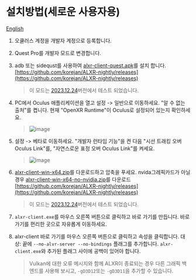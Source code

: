 # 설치방법(세로운 사용자용)
[English](/HowToInstallALXR.md) 
1. 오큘러스 계정을 개발자 계정으로 등록합니다.

2. Quest Pro를 개발자 모드로 변경합니다.

3. adb 또는 sidequst를 사용하여 [alxr-client-quest.apk](https://github.com/korejan/ALXR-nightly/releases/latest/download/alxr-client-quest.apk)를 설치 합니다.[https://github.com/korejan/ALXR-nightly/releases](https://github.com/korejan/ALXR-nightly/releases)
    >이 모드는 [2023.12.24](https://github.com/korejan/ALXR-nightly/releases/tag/v0.21.0%2Bnightly.2023.12.24)버전에서 테스트 되었습니다.

4. PC에서 Oculus 애플리케이션을 열고 설정 -> 일반으로 이동하세요. "알 수 없는 출처"를 켭니다. 현재 "OpenXR Runtime"이 Oculus로 설정되어 있는지 확인하세요.
    > ![image](https://github.com/sjsanjsrh/QuestPro4Resonite/assets/16241081/ff756c0d-5f3b-45ff-a342-8b6867bb4bdf)

5. 설정 -> 베타로 이동하세요. "개발자 런타임 기능"을 켠 다음 "시선 트래킹 오버 Oculus Link"를, "자연스로운 표정 오버 Oculus Link"를 켜세요.
    > ![image](https://github.com/sjsanjsrh/QuestPro4Resonite/assets/16241081/e10c0457-79ba-487a-9ee9-d82b5ac30887)

 6. [alxr-client-win-x64.zip](https://github.com/korejan/ALXR-nightly/releases/latest/download/alxr-client-win-x64.zip)를 다운로드하고 압축을 푸세요. nvida그레픽카드가 아닐경우 [alxr-client-win-x64-no-nvidia.zip](https://github.com/korejan/ALXR-nightly/releases/latest/download/alxr-client-win-x64-no-nvidia.zip)를 다운로드 [https://github.com/korejan/ALXR-nightly/releases](https://github.com/korejan/ALXR-nightly/releases)
    >이 모드는 [2023.12.24](https://github.com/korejan/ALXR-nightly/releases/tag/v0.21.0%2Bnightly.2023.12.24)버전에서 테스트 되었습니다.
 
 7. ``alxr-client.exe``를 마우스 오른쪽 버튼으로 클릭하고 바로 가기를 만듭니다. 바로가기를 편리한 곳으로 자유롭게 이동하세요.

 8.  alxr-client 바로 가기를 마우스 오른쪽 버튼으로 클릭하고 속성을 클릭합니다. 대상: 끝에 ``--no-alvr-server --no-bindings`` 플래그를 추가합니다. ``alxr-client.exe``와 추가된 플래그 사이에 공백이 있어야 합니다.
     > Vulkan에 대한 오류 메시지와 함께 ALXR이 종료되는 경우 다른 그래픽 백엔드를 사용해 보시고, ``-gD3D12``또는 ``-gD3D11``을 추가할 수 있습니다.
